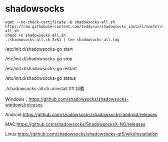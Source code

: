 # shadowsocks

    wget --no-check-certificate -O shadowsocks-all.sh https://raw.githubusercontent.com/teddysun/shadowsocks_install/master/shadowsocks-all.sh
    chmod +x shadowsocks-all.sh
    ./shadowsocks-all.sh 2>&1 | tee shadowsocks-all.log


/etc/init.d/shadowsocks-go start

/etc/init.d/shadowsocks-go stop

/etc/init.d/shadowsocks-go restart

/etc/init.d/shadowsocks-go status

./shadowsocks-all.sh uninstall      ## 卸载

Windows：https://github.com/shadowsocks/shadowsocks-windows/releases

Android:https://github.com/shadowsocks/shadowsocks-android/releases

MAC:https://github.com/shadowsocks/ShadowsocksX-NG/releases

Linux:https://github.com/shadowsocks/shadowsocks-qt5/wiki/Installation
